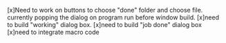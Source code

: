 [x]Need to work on buttons to choose "done" folder and choose file. currently popping the dialog on program run before window build.
[x]need to build "working" dialog box.
[x]need to build "job done" dialog box
[x]need to integrate macro code